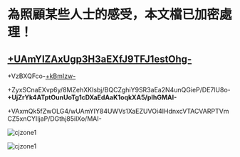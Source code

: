 # 為照顧某些人士的感受，本文檔已加密處理！
## [+UAmYIZAxUgp3H3aEXfJ9TFJ1estOhg-](+AGgAdAB0AHAAcwA6AC8ALwBnAGkAdABoAHUAYgAuAGMAbwBtAC8ASgBhAGMAawBjAGgAbwB3AHMALwBDAGEAbgBnAGoAaQBlADUALwBpAHMAcwB1AGUAcwAvADIAMAAy-)
+VzBXQFco-[+kBmIzw-](+AGgAdAB0AHAAOgAvAC8AYgBsAG8AZwAuAGUAagBzAG8AbwBuAC4AdwBpAG4ALwBjAGoAegBvAG4AZQ-)

+ZyxSCnaEXvp6y/8MZehXKIsbj/BQCZghiY9SR3aEa2N4unQGieP/DE7lU8o-**+UjZrYk4ATptOunUoTg1cDXaEdAaK1oqkXA5/pIhGMAI-** 

+VAxmQk5fZwOLG4/wUAmYIY84UWVs1XaEZUVOi4IHdnxcVTACVARPTVmCZ5xnCYIIjaP/DGthj85ilXo/MAI-

![cjzone1](+AGgAdAB0AHAAcwA6AC8ALwB1AHMAZQByAC0AaQBtAGEAZwBlAHMALgBnAGkAdABoAHUAYgB1AHMAZQByAGMAbwBuAHQAZQBuAHQALgBjAG8AbQAvADEANwAxADQANgA1ADYANwAvADkANwA4ADQANQA5ADAAOQAtADIAZABkADgAOQBjADgAMAAtADEAZAAyADgALQAxADEAZQBiAC0AOABiADUAZAAtAGMAZQAwAGMAYQAwAGIAZgAxADMAMwBiAC4AcABuAGc-)

![cjzone1](+AGgAdAB0AHAAcwA6AC8ALwB1AHMAZQByAC0AaQBtAGEAZwBlAHMALgBnAGkAdABoAHUAYgB1AHMAZQByAGMAbwBuAHQAZQBuAHQALgBjAG8AbQAvADcAMwA4ADIAMgA4ADAAOQAvADkANwA4ADUAMQA2ADUAOAAtADkAOQAyADYANgBjADgAMAAtADEAZAAzADAALQAxADEAZQBiAC0AOAAxADIAYgAtAGEAYwA2AGQAYwAyAGUANgAzAGEAMQBlAC4AcABuAGc-)
